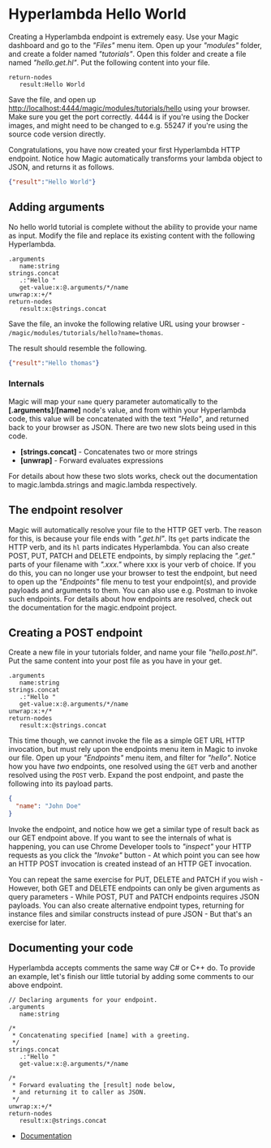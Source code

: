 
# Hyperlambda Hello World

Creating a Hyperlambda endpoint is extremely easy. Use your Magic dashboard and go to the _"Files"_
menu item. Open up your _"modules"_ folder, and create a folder named _"tutorials"_. Open this folder
and create a file named _"hello.get.hl"_. Put the following content into your file.

```
return-nodes
   result:Hello World
```

Save the file, and open up [http://localhost:4444/magic/modules/tutorials/hello](http://localhost:4444/magic/modules/tutorials/hello)
using your browser. Make sure you get the port correctly. 4444 is if you're using the Docker images,
and might need to be changed to e.g. 55247 if you're using the source code version directly.

Congratulations, you have now created your first Hyperlambda HTTP endpoint. Notice how Magic automatically
transforms your lambda object to JSON, and returns it as follows.

```json
{"result":"Hello World"}
```

## Adding arguments

No hello world tutorial is complete without the ability to provide your name as input. Modify the file
and replace its existing content with the following Hyperlambda.

```
.arguments
   name:string
strings.concat
   .:"Hello "
   get-value:x:@.arguments/*/name
unwrap:x:+/*
return-nodes
   result:x:@strings.concat
```

Save the file, an invoke the following relative URL using your browser - `/magic/modules/tutorials/hello?name=thomas`.

The result should resemble the following.

```json
{"result":"Hello thomas"}
```

### Internals

Magic will map your `name` query parameter automatically to the **[.arguments]**/**[name]** node's value,
and from within your Hyperlambda code, this value will be concatenated with the text _"Hello"_, and returned
back to your browser as JSON. There are two new slots being used in this code.

* __[strings.concat]__ - Concatenates two or more strings
* __[unwrap]__ - Forward evaluates expressions

For details about how these two slots works, check out the documentation to magic.lambda.strings
and magic.lambda respectively.

## The endpoint resolver

Magic will automatically resolve your file to the HTTP GET verb. The reason for this, is because your file
ends with _".get.hl"_. Its `get` parts indicate the HTTP verb, and its `hl` parts indicates Hyperlambda.
You can also create POST, PUT, PATCH and DELETE endpoints, by simply replacing the _".get."_ parts of
your filename with _".xxx."_ where xxx is your verb of choice. If you do this, you can no longer
use your browser to test the endpoint, but need to open up the _"Endpoints"_ file menu to test your
endpoint(s), and provide payloads and arguments to them. You can also use e.g. Postman to invoke such
endpoints. For details about how endpoints are resolved, check out the documentation for the magic.endpoint
project.

## Creating a POST endpoint

Create a new file in your tutorials folder, and name your file _"hello.post.hl"_. Put the same content
into your post file as you have in your get.

```
.arguments
   name:string
strings.concat
   .:"Hello "
   get-value:x:@.arguments/*/name
unwrap:x:+/*
return-nodes
   result:x:@strings.concat
```

This time though, we cannot invoke the file as a simple GET URL HTTP invocation, but must rely upon the endpoints
menu item in Magic to invoke our file. Open up your _"Endpoints"_ menu item, and filter for _"hello"_. Notice how
you have _two_ endpoints, one resolved using the `GET` verb and another resolved using the `POST` verb. Expand the
post endpoint, and paste the following into its payload parts.

```json
{
  "name": "John Doe"
}
```

Invoke the endpoint, and notice how we get a similar type of result back as our GET endpoint above. If you want
to see the internals of what is happening, you can use Chrome Developer tools to _"inspect"_ your HTTP requests
as you click the _"Invoke"_ button - At which point you can see how an HTTP POST invocation is created instead of
an HTTP GET invocation.

You can repeat the same exercise for PUT, DELETE and PATCH if you wish - However, both GET and DELETE endpoints
can only be given arguments as query parameters - While POST, PUT and PATCH endpoints requires JSON payloads.
You can also create alternative endpoint types, returning for instance files and similar constructs instead of
pure JSON - But that's an exercise for later.

## Documenting your code

Hyperlambda accepts comments the same way C# or C++ do. To provide an example, let's finish our
little tutorial by adding some comments to our above endpoint.

```
// Declaring arguments for your endpoint.
.arguments
   name:string

/*
 * Concatenating specified [name] with a greeting.
 */
strings.concat
   .:"Hello "
   get-value:x:@.arguments/*/name

/*
 * Forward evaluating the [result] node below,
 * and returning it to caller as JSON.
 */
unwrap:x:+/*
return-nodes
   result:x:@strings.concat
```

* [Documentation](/documentation/)
